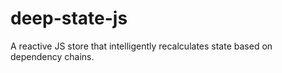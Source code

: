 # deep-state-js
A reactive JS store that intelligently recalculates state based on dependency chains.
